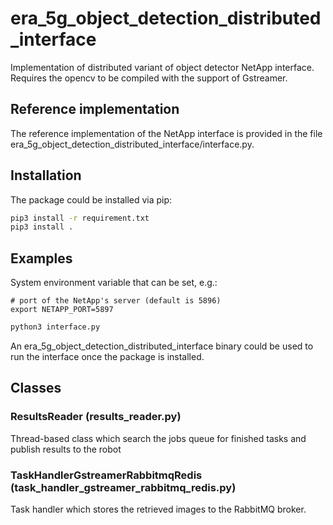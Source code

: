 # era_5g_object_detection_distributed_interface

Implementation of distributed variant of object detector NetApp interface. 
Requires the opencv to be compiled with the support of Gstreamer.

## Reference implementation

The reference implementation of the NetApp interface is provided in the file 
era_5g_object_detection_distributed_interface/interface.py.

## Installation

The package could be installed via pip:

```bash
pip3 install -r requirement.txt
pip3 install .
```

## Examples

System environment variable that can be set, e.g.:

```
# port of the NetApp's server (default is 5896)
export NETAPP_PORT=5897
```

```bash
python3 interface.py
```

An era_5g_object_detection_distributed_interface binary could be used to run the interface 
once the package is installed. 

## Classes

### ResultsReader (results_reader.py)

Thread-based class which search the jobs queue for finished tasks and
    publish results to the robot 

### TaskHandlerGstreamerRabbitmqRedis (task_handler_gstreamer_rabbitmq_redis.py)

Task handler which stores the retrieved images to the RabbitMQ broker.
